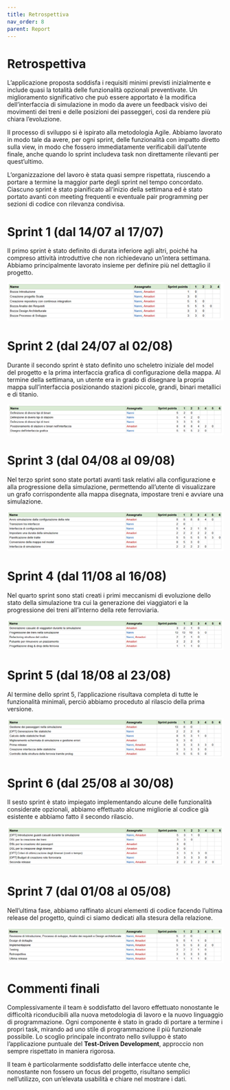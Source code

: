```yaml
---
title: Retrospettiva
nav_order: 8
parent: Report
---
```

# Retrospettiva

L’applicazione proposta soddisfa i requisiti minimi previsti inizialmente e include quasi la totalità delle funzionalità opzionali preventivate. Un miglioramento significativo che può essere apportato è la modifica dell’interfaccia di simulazione in modo da avere un feedback visivo dei movimenti dei treni e delle posizioni dei passeggeri, così da rendere più chiara l’evoluzione. 

Il processo di sviluppo si è ispirato alla metodologia Agile. Abbiamo lavorato in modo tale da avere, per ogni sprint, delle funzionalità con impatto diretto sulla view, in modo che fossero immediatamente verificabili dall’utente finale, anche quando lo sprint includeva task non direttamente rilevanti per quest’ultimo.

L’organizzazione del lavoro è stata quasi sempre rispettata, riuscendo a portare a termine la maggior parte degli sprint nel tempo concordato. Ciascuno sprint è stato pianificato all’inizio della settimana ed è stato portato avanti con meeting frequenti e eventuale pair programming per sezioni di codice con rilevanza condivisa. 

# Sprint 1 (dal 14/07 al 17/07)

Il primo sprint è stato definito di durata inferiore agli altri, poiché ha compreso attività introduttive che non richiedevano un’intera settimana. Abbiamo principalmente lavorato insieme per definire più nel dettaglio il progetto.

![image.png](img/charts/image.png)

# Sprint 2 (dal 24/07 al 02/08)

Durante il secondo sprint è stato definito uno scheletro iniziale del model del progetto e la prima interfaccia grafica di configurazione della mappa. Al termine della settimana, un utente era in grado di disegnare la propria mappa sull’interfaccia posizionando stazioni piccole, grandi, binari metallici e di titanio.

![image.png](img/charts/image%201.png)

# Sprint 3 (dal 04/08 al 09/08)

Nel terzo sprint sono state portati avanti task relativi alla configurazione e alla progressione della simulazione, permettendo all’utente di visualizzare un grafo corrispondente alla mappa disegnata, impostare treni e avviare una simulazione.

![image.png](img/charts/image%202.png)

# Sprint 4 (dal 11/08 al 16/08)

Nel quarto sprint sono stati creati i primi meccanismi di evoluzione dello stato della simulazione tra cui la generazione dei viaggiatori e la progressione dei treni all’interno della rete ferroviaria.

![image.png](img/charts/image%203.png)

# Sprint 5 (dal 18/08 al 23/08)

Al termine dello sprint 5, l’applicazione risultava completa di tutte le funzionalità minimali, perciò abbiamo proceduto al rilascio della prima versione.

![image.png](img/charts/image%204.png)

# Sprint 6 (dal 25/08 al 30/08)

Il sesto sprint è stato impiegato implementando alcune delle funzionalità considerate opzionali, abbiamo effettuato alcune migliorie al codice già esistente e abbiamo fatto il secondo rilascio.

![image.png](img/charts/image%205.png)

# Sprint 7 (dal 01/08 al 05/08)

Nell’ultima fase, abbiamo raffinato alcuni elementi di codice facendo l’ultima release del progetto, quindi ci siamo dedicati alla stesura della relazione.

![image.png](img/charts/image%206.png)

# Commenti finali

Complessivamente il team è soddisfatto del lavoro effettuato nonostante le difficoltà riconducibili alla nuova metodologia di lavoro e la nuovo linguaggio di programmazione. Ogni componente è stato in grado di portare a termine i propri task, mirando ad uno stile di programmazione il più funzionale possibile. Lo scoglio principale incontrato nello sviluppo è stato l’applicazione puntuale del **Test-Driven Development**, approccio non sempre rispettato in maniera rigorosa.

Il team è particolarmente soddisfatto delle interfacce utente che, nonostante non fossero un focus del progetto, risultano semplici nell’utilizzo, con un’elevata usabilità e chiare nel mostrare i dati.